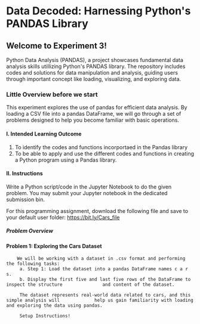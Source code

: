 # Data Decoded: Harnessing Python's PANDAS Library

## Welcome to Experiment 3!
Python Data Analysis (PANDAS), a project showcases fundamental data analysis skills utillizing Python's PANDAS library. The repository includes codes and solutions for data manipulation and analysis, guiding users through important concept like loading, visualizing, and exploring data.

### Little Overview before we start
This experiment explores the use of pandas for efficient data analysis. By loading a CSV file into a pandas DataFrame, we will go through a set of problems designed to help you become familiar with basic operations.

#### I. Intended Learning Outcome
1. To identify the codes and functions incorportaed in the Pandas library
2. To be able to apply and use the different codes and functions in creating a Python program using a Pandas library.

#### II. Instructions
Write a Python script/code in the Jupyter Notebook to do the given problem. You may submit your Jupyter notebook in the dedicated submission bin.

For this programming assignment, download the following file and save to your default user folder: https://bit.ly/Cars_file

##### Problem Overview
#### Problem 1: Exploring the Cars Dataset
        We will be working with a dataset in .csv format and performing the following tasks:
         a. Step 1: Load the dataset into a pandas DataFrame names c a r s.
         b. Display the first five and last five rows of the DataFrame to inspect the structure               and content of the dataset.

         The dataset represents real-world data related to cars, and this simple analysis will             help us gain familiarity with loading and exploring the data using pandas.

         Setup Instructions!
 
